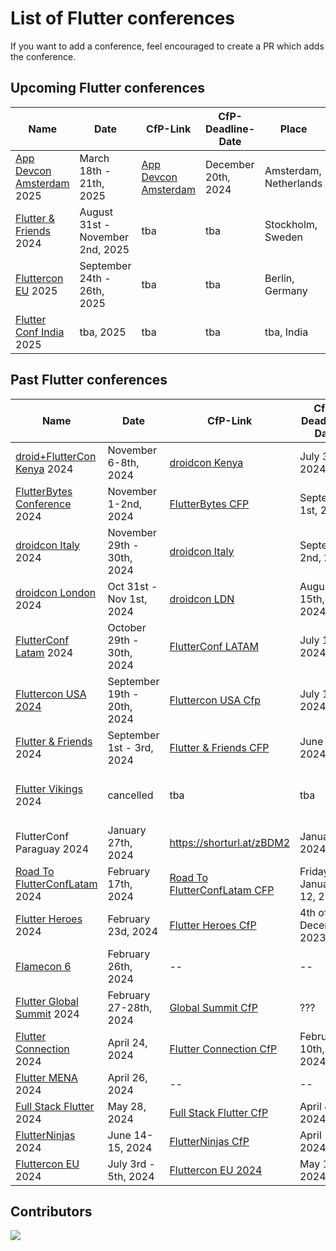 # List of Flutter conferences

If you want to add a conference, feel encouraged to create a PR which adds the conference.

## Upcoming Flutter conferences

| Name                               | Date                               | CfP-Link                    | CfP-Deadline-Date   | Place                  | Aprox. Attendees |
| ---------------------------------- | ---------------------------------- | --------------------------- | ------------------- |------------------------|------------------|
| [App Devcon Amsterdam][36] 2025    | March 18th - 21th, 2025            | [App Devcon Amsterdam][37]  | December 20th, 2024 | Amsterdam, Netherlands | 1000+            | 
| [Flutter & Friends][9] 2024        | August 31st - November 2nd, 2025   | tba                         | tba                 | Stockholm, Sweden      | 500+             |
| [Fluttercon EU][34] 2025           | September 24th - 26th, 2025        | tba                         | tba                 | Berlin, Germany        | 1000+            |
| [Flutter Conf India][15] 2025      | tba, 2025                          | tba                         | tba                 | tba, India             | 500-1000         |

## Past Flutter conferences

| Name                                | Date                       | CfP-Link                           | CfP-Deadline-Date        | Place                               | Aprox. Attendees |
| ----------------------------------- | -------------------------- | ---------------------------------- | ------------------------ | ----------------------------------- | ---------------- |
| [droid+FlutterCon Kenya][29] 2024   | November 6-8th, 2024       | [droidcon Kenya][28]               | July 31st, 2024          | Nairobi, Kenya                      | 500+             |
| [FlutterBytes Conference][12] 2024  | November 1-2nd, 2024       | [FlutterBytes CFP][35]             | September 1st, 2024      | Lagos, Nigeria                      | 500+             |
| [droidcon Italy][16] 2024           | November 29th - 30th, 2024 | [droidcon Italy][33]               | September 2nd, 2024      | Milan, Italy                        | 500-1000         |
| [droidcon London][14] 2024          | Oct 31st - Nov 1st, 2024   | [droidcon LDN][31]                 | August 15th, 2024        | London, UK                          | 1000+            |
| [FlutterConf Latam][13] 2024        | October 29th - 30th, 2024  | [FlutterConf LATAM][32]            | July 15th, 2024          | Arequipa, Perú                      | 300 - 500        |
| [Fluttercon USA 2024][11]           | September 19th - 20th, 2024| [Fluttercon USA Cfp][30]           | July 12th, 2024          | New York City, New York             | 150+             |
| [Flutter & Friends][9] 2024         | September 1st - 3rd, 2024  | [Flutter & Friends CFP][10]        | June 1st, 2024           | Stockholm, Sweden                   | 300+             |
| [Flutter Vikings][17] 2024          | cancelled                  | tba                                | tba                      | Malmö, Sweden / Copenhagen, Denmark | 500 ?            |
| FlutterConf Paraguay 2024           | January 27th, 2024         | https://shorturl.at/zBDM2          | January 5, 2024          | Asunción, Paraguay                  | 500-1000         |
| [Road To FlutterConfLatam][18] 2024 | February 17th, 2024        | [Road To FlutterConfLatam CFP][19] | Friday, January 12, 2024 | Arequipa, Perú                      | 500-1000         |
| [Flutter Heroes][20] 2024           | February 23d, 2024         | [Flutter Heroes CfP][21]           | 4th of December 2023     | Turin, Italy & Online               | ???              |
| [Flamecon 6][22]                    | February 26th, 2024        | --                                 | --                       | Online                              | 100 +            |
| [Flutter Global Summit][23] 2024    | February 27-28th, 2024     | [Global Summit CfP][24]            | ???                      | Online                              | 5000 +           |
| [Flutter Connection][25] 2024       | April 24, 2024             | [Flutter Connection CfP][26]       | February 10th, 2024      | Paris, France                       | ???              |
| [Flutter MENA][1] 2024              | April 26, 2024             | --                                 | --                       | [Online][27]                        |                  |
| [Full Stack Flutter][3] 2024        | May 28, 2024               | [Full Stack Flutter CfP][4]        | April 4th, 2024          | Online                              | 1000+            |
| [FlutterNinjas][5] 2024             | June 14-15, 2024           | [FlutterNinjas CfP][6]             | April 17th, 2024         | Tokyo, Japan                        | ???              |
| [Fluttercon EU][7] 2024             | July 3rd - 5th, 2024       | [Fluttercon EU 2024][8]            | May 1st, 2024            | Berlin, Germany                     | 1000+            |


## Contributors

<a href="https://github.com/m-theis/flutter_conferences/graphs/contributors">
  <img src="https://contrib.rocks/image?repo=m-theis/flutter_conferences" />
</a>

[1]: https://fluttermena.com/
[2]: https://www.youtube.com/live/b4Mwa9W5vPA?si=4whxfqBVJkJcHZoO
[3]: https://fullstackflutter.dev
[4]: https://forms.gle/aYrcS3dJFZxQW3Eu6
[5]: https://flutterninjas.dev/
[6]: https://sessionize.com/flutterninjas-2024/
[7]: https://fluttercon.dev/
[8]: https://sessionize.com/flutterconeurope-2024/
[9]: https://www.flutterfriends.dev/
[10]: https://airtable.com/appAYMHfCGwzg7bxu/shrSoAdprf4WMGpdY
[11]: https://flutterconusa.dev/
[12]: https://www.flutterbytesconf.com/
[13]: https://flutterconflatam.dev/
[14]: https://london.droidcon.com/
[15]: https://flutterconf.in/home
[16]: https://it.droidcon.com/2024/
[17]: https://fluttervikings.com/
[18]: https://peru.flutterconflatam.dev
[19]: https://forms.gle/wRYhGjMNk9e8rvVo8
[20]: https://flutterheroes.com/
[21]: https://papers.synesthesia.it/flutter-heroes-2024/cfp
[22]: https://flame-engine.org/flamecon
[23]: https://events.geekle.us/flutter
[24]: https://docs.google.com/forms/d/e/1FAIpQLScbZEiHXQRRjebkPQM87cisJdkibaD2qd3nRdMiADmP5129Ww/viewform
[25]: https://flutterconnection.io/
[26]: https://flutterconnection.io/cfp
[27]: https://www.youtube.com/live/b4Mwa9W5vPA?si=4whxfqBVJkJcHZoO
[28]: https://sessionize.com/droidcon-kenya-2024
[29]: https://droidcon.co.ke/
[30]: https://sessionize.com/fluttercon-usa-2024/
[31]: https://sessionize.com/droidcon-london-2024
[32]: https://docs.google.com/forms/d/e/1FAIpQLSdRTv56rTr_P1LidHu6xc2GtTcgpVs6pAGiKdRy68wFdicIcg/viewform
[33]: https://papers.synesthesia.it/droidcon-2024/cfp
[34]: https://www.droidcon.com/events/fluttercon-europe-2025/
[35]: https://sessionize.com/flutterbytes-conference-2024
[36]: https://appdevcon.nl/
[37]: https://sessionize.com/appdevcon-2025/
